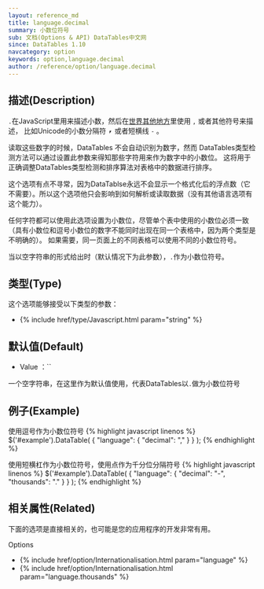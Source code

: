 ```yaml
---
layout: reference_md
title: language.decimal
summary: 小数位符号
sub: 文档(Options & API) DataTables中文网
since: DataTables 1.10
navcategory: option
keywords: option,language.decimal
author: /reference/option/language.decimal
---
```


## 描述(Description)
`.`在JavaScript里用来描述小数，然后在[世界其他地方](http://en.wikipedia.org/wiki/Decimal_mark)里使用 `,` 或者其他符号来描述，
比如Unicode的小数分隔符 `⎖`  或者短横线 `-` 。

读取这些数字的时候，DataTables 不会自动识别为数字，然而 DataTables类型检测方法可以通过设置此参数来得知那些字符用来作为数字中的小数位。
这将用于正确调整DataTables类型检测和排序算法对表格中的数据进行排序。

这个选项有点不寻常，因为DataTablse永远不会显示一个格式化后的浮点数（它不需要）。所以这个选项他只会影响到如何解析或读取数据（没有其他语言选项有这个能力）。

任何字符都可以使用此选项设置为小数位，尽管单个表中使用的小数位必须一致（具有小数位和逗号小数位的数字不能同时出现在同一个表格中，因为两个类型是不明确的）。
如果需要，同一页面上的不同表格可以使用不同的小数位符号。

当以空字符串的形式给出时（默认情况下为此参数），`.`作为小数位符号。


## 类型(Type)
这个选项能够接受以下类型的参数：

- {% include href/type/Javascript.html param="string" %}

## 默认值(Default)
- Value ：``

 一个空字符串，在这里作为默认值使用，代表DataTables以`.`做为小数位符号
 
 
## 例子(Example)
使用逗号作为小数位符号
{% highlight javascript linenos %}
$('#example').DataTable( {
  "language": {
    "decimal": ","
  }
} );
{% endhighlight %}


使用短横杠作为小数位符号，使用点作为千分位分隔符号
{% highlight javascript linenos %}
$('#example').DataTable( {
 "language": {
    "decimal": "-",
    "thousands": "."
  }
} );
{% endhighlight %}

## 相关属性(Related)
下面的选项是直接相关的，也可能是您的应用程序的开发非常有用。

Options

- {% include href/option/Internationalisation.html param="language" %}
- {% include href/option/Internationalisation.html param="language.thousands" %}